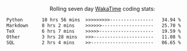 <p align="center">Rolling seven day <a href="https://wakatime.com/@syrkis"/>WakaTime</a> coding stats:</p>
<!--START_SECTION:waka-->

```txt
Python       10 hrs 56 mins  >>>>>>>>>----------------   34.94 %
Markdown     8 hrs 2 mins    >>>>>>-------------------   25.70 %
TeX          6 hrs 7 mins    >>>>>--------------------   19.59 %
Other        3 hrs 28 mins   >>>----------------------   11.08 %
SQL          2 hrs 4 mins    >>-----------------------   06.65 %
```

<!--END_SECTION:waka-->
